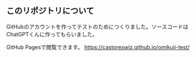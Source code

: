 ## このリポジトリについて

GitHubのアカウントを作ってテストのためにつくりました。ソースコードはChatGPTくんに作ってもらいました。

GitHub Pagesで閲覧できます。
https://castorexwiz.github.io/omikuji-test/
